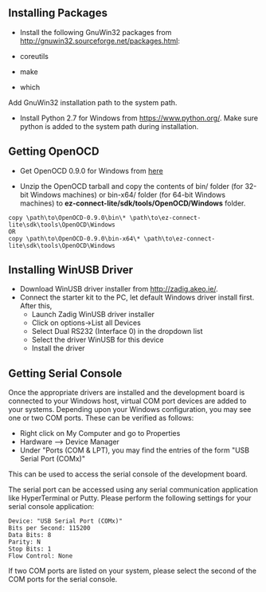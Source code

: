 ## Installing Packages
* Install the following GnuWin32 packages from http://gnuwin32.sourceforge.net/packages.html:

 * coreutils
 * make
 * which

  Add GnuWin32 installation path to the system path.
* Install Python 2.7 for Windows from https://www.python.org/. Make sure python is added to the system path during installation.

## Getting OpenOCD

* Get OpenOCD 0.9.0 for Windows from [here](http://www.freddiechopin.info/en/download/category/4-openocd?download=118%3Aopenocd-0.9.0)

* Unzip the OpenOCD tarball and copy the contents of bin/ folder (for 32-bit Windows machines) or bin-x64/ folder (for 64-bit Windows machines) to __ez-connect-lite/sdk/tools/OpenOCD/Windows__ folder.

````
copy \path\to\OpenOCD-0.9.0\bin\* \path\to\ez-connect-lite\sdk\tools\OpenOCD\Windows
OR
copy \path\to\OpenOCD-0.9.0\bin-x64\* \path\to\ez-connect-lite\sdk\tools\OpenOCD\Windows
````
## Installing WinUSB Driver
* Download WinUSB driver installer from http://zadig.akeo.ie/.
* Connect the starter kit to the PC, let default Windows driver install first. After this,
   * Launch Zadig WinUSB driver installer
   * Click on options->List all Devices
   * Select Dual RS232 (Interface 0) in the dropdown list
   * Select the driver WinUSB for this device
   * Install the driver

## Getting Serial Console
Once the appropriate drivers are installed and the development board is connected to your Windows host, virtual COM port devices are added to your systems. Depending upon your Windows configuration, you may see one or two COM ports. These can be verified as follows:

- Right click on My Computer and go to Properties
- Hardware --> Device Manager
- Under "Ports (COM & LPT), you may find the entries of the form "USB Serial Port (COMx)"

This can be used to access the serial console of the development board.

The serial port can be accessed using any serial communication application like HyperTerminal or Putty. Please perform the following settings for your serial console application:
```
Device: "USB Serial Port (COMx)"
Bits per Second: 115200
Data Bits: 8
Parity: N
Stop Bits: 1
Flow Control: None
```
If two COM ports are listed on your system, please select the second of the COM ports for the serial console.
